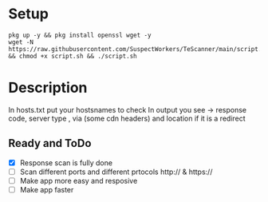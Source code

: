 # Setup
```
pkg up -y && pkg install openssl wget -y
wget -N https://raw.githubusercontent.com/SuspectWorkers/TeScanner/main/script.sh && chmod +x script.sh && ./script.sh
```
# Description
In hosts.txt put your hostsnames to check
In output you see -> response code, server type , via (some cdn headers) and location if it is a redirect

## Ready and ToDo
  - [x] Response scan is fully done
  - [ ] Scan different ports and different prtocols http:// & https://
  - [ ] Make app more easy and resposive
  - [ ] Make app faster
